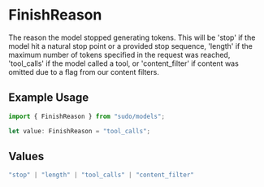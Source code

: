 # FinishReason

The reason the model stopped generating tokens. This will be 'stop' if the model hit a natural stop point or a provided stop sequence, 'length' if the maximum number of tokens specified in the request was reached, 'tool_calls' if the model called a tool, or 'content_filter' if content was omitted due to a flag from our content filters.

## Example Usage

```typescript
import { FinishReason } from "sudo/models";

let value: FinishReason = "tool_calls";
```

## Values

```typescript
"stop" | "length" | "tool_calls" | "content_filter"
```